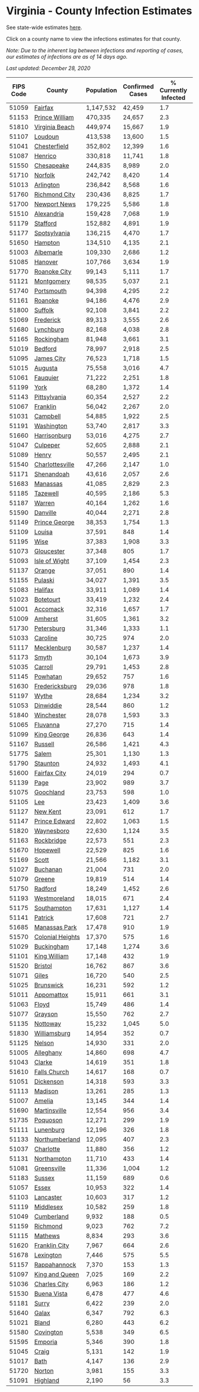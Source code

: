 # Virginia - County Infection Estimates

See state-wide estimates [here](/infections/us-va).

Click on a county name to view the infections estimates for that county.

*Note: Due to the inherent lag between infections and reporting of cases, our estimates of infections are as of 14 days ago.*

*Last updated: December 28, 2020*

|   FIPS Code |                               County |   Population |   Confirmed Cases |   % Currently Infected |   % Total Infected |
|-------------|--------------------------------------|--------------|-------------------|------------------------|--------------------|
|       51059 |                   [Fairfax](fairfax) |    1,147,532 |            42,459 |                    1.7 |               14.0 |
|       51153 |     [Prince William](prince-william) |      470,335 |            24,657 |                    2.3 |               19.1 |
|       51810 |     [Virginia Beach](virginia-beach) |      449,974 |            15,667 |                    1.9 |               11.1 |
|       51107 |                   [Loudoun](loudoun) |      413,538 |            13,600 |                    1.5 |               11.8 |
|       51041 |         [Chesterfield](chesterfield) |      352,802 |            12,399 |                    1.6 |               12.2 |
|       51087 |                   [Henrico](henrico) |      330,818 |            11,741 |                    1.8 |               12.5 |
|       51550 |             [Chesapeake](chesapeake) |      244,835 |             8,989 |                    2.0 |               12.0 |
|       51710 |                   [Norfolk](norfolk) |      242,742 |             8,420 |                    1.4 |               11.5 |
|       51013 |               [Arlington](arlington) |      236,842 |             8,568 |                    1.6 |               13.7 |
|       51760 |       [Richmond City](richmond-city) |      230,436 |             8,825 |                    1.7 |               13.4 |
|       51700 |         [Newport News](newport-news) |      179,225 |             5,586 |                    1.8 |               10.2 |
|       51510 |             [Alexandria](alexandria) |      159,428 |             7,068 |                    1.9 |               17.2 |
|       51179 |                 [Stafford](stafford) |      152,882 |             4,891 |                    1.9 |               11.0 |
|       51177 |         [Spotsylvania](spotsylvania) |      136,215 |             4,470 |                    1.7 |               11.2 |
|       51650 |                   [Hampton](hampton) |      134,510 |             4,135 |                    2.1 |               10.0 |
|       51003 |               [Albemarle](albemarle) |      109,330 |             2,686 |                    1.2 |                8.0 |
|       51085 |                   [Hanover](hanover) |      107,766 |             3,634 |                    1.9 |               10.9 |
|       51770 |         [Roanoke City](roanoke-city) |       99,143 |             5,111 |                    1.7 |               16.1 |
|       51121 |             [Montgomery](montgomery) |       98,535 |             5,037 |                    2.1 |               15.7 |
|       51740 |             [Portsmouth](portsmouth) |       94,398 |             4,295 |                    2.2 |               15.1 |
|       51161 |                   [Roanoke](roanoke) |       94,186 |             4,476 |                    2.9 |               14.4 |
|       51800 |                   [Suffolk](suffolk) |       92,108 |             3,841 |                    2.2 |               13.9 |
|       51069 |               [Frederick](frederick) |       89,313 |             3,555 |                    2.6 |               12.9 |
|       51680 |               [Lynchburg](lynchburg) |       82,168 |             4,038 |                    2.8 |               15.1 |
|       51165 |             [Rockingham](rockingham) |       81,948 |             3,661 |                    3.1 |               15.3 |
|       51019 |                   [Bedford](bedford) |       78,997 |             2,918 |                    2.5 |               11.2 |
|       51095 |             [James City](james-city) |       76,523 |             1,718 |                    1.5 |                8.1 |
|       51015 |                   [Augusta](augusta) |       75,558 |             3,016 |                    4.7 |               12.2 |
|       51061 |                 [Fauquier](fauquier) |       71,222 |             2,251 |                    1.8 |               10.8 |
|       51199 |                         [York](york) |       68,280 |             1,372 |                    1.4 |                6.6 |
|       51143 |         [Pittsylvania](pittsylvania) |       60,354 |             2,527 |                    2.2 |               13.0 |
|       51067 |                 [Franklin](franklin) |       56,042 |             2,267 |                    2.0 |               12.1 |
|       51031 |                 [Campbell](campbell) |       54,885 |             1,922 |                    2.5 |               10.4 |
|       51191 |             [Washington](washington) |       53,740 |             2,817 |                    3.3 |               15.8 |
|       51660 |         [Harrisonburg](harrisonburg) |       53,016 |             4,275 |                    2.7 |               29.4 |
|       51047 |                 [Culpeper](culpeper) |       52,605 |             2,888 |                    2.1 |               19.8 |
|       51089 |                       [Henry](henry) |       50,557 |             2,495 |                    2.1 |               15.7 |
|       51540 |   [Charlottesville](charlottesville) |       47,266 |             2,147 |                    1.0 |               14.8 |
|       51171 |             [Shenandoah](shenandoah) |       43,616 |             2,057 |                    2.6 |               16.9 |
|       51683 |                 [Manassas](manassas) |       41,085 |             2,829 |                    2.3 |               28.1 |
|       51185 |                 [Tazewell](tazewell) |       40,595 |             2,186 |                    5.3 |               15.4 |
|       51187 |                     [Warren](warren) |       40,164 |             1,262 |                    1.6 |               10.6 |
|       51590 |                 [Danville](danville) |       40,044 |             2,271 |                    2.8 |               17.7 |
|       51149 |       [Prince George](prince-george) |       38,353 |             1,754 |                    1.3 |               14.8 |
|       51109 |                     [Louisa](louisa) |       37,591 |               848 |                    1.4 |                7.4 |
|       51195 |                         [Wise](wise) |       37,383 |             1,908 |                    3.3 |               15.2 |
|       51073 |             [Gloucester](gloucester) |       37,348 |               805 |                    1.7 |                6.9 |
|       51093 |       [Isle of Wight](isle-of-wight) |       37,109 |             1,454 |                    2.3 |               13.3 |
|       51137 |                     [Orange](orange) |       37,051 |               890 |                    1.4 |                7.9 |
|       51155 |                   [Pulaski](pulaski) |       34,027 |             1,391 |                    3.5 |               12.1 |
|       51083 |                   [Halifax](halifax) |       33,911 |             1,089 |                    1.4 |                9.9 |
|       51023 |               [Botetourt](botetourt) |       33,419 |             1,232 |                    2.4 |               11.3 |
|       51001 |                 [Accomack](accomack) |       32,316 |             1,657 |                    1.7 |               23.5 |
|       51009 |                   [Amherst](amherst) |       31,605 |             1,361 |                    3.2 |               13.1 |
|       51730 |             [Petersburg](petersburg) |       31,346 |             1,333 |                    1.1 |               14.3 |
|       51033 |                 [Caroline](caroline) |       30,725 |               974 |                    2.0 |               10.3 |
|       51117 |           [Mecklenburg](mecklenburg) |       30,587 |             1,237 |                    1.4 |               14.6 |
|       51173 |                       [Smyth](smyth) |       30,104 |             1,673 |                    3.9 |               16.8 |
|       51035 |                   [Carroll](carroll) |       29,791 |             1,453 |                    2.8 |               15.6 |
|       51145 |                 [Powhatan](powhatan) |       29,652 |               757 |                    1.6 |                7.9 |
|       51630 |     [Fredericksburg](fredericksburg) |       29,036 |               978 |                    1.8 |               12.0 |
|       51197 |                       [Wythe](wythe) |       28,684 |             1,234 |                    3.2 |               12.9 |
|       51053 |               [Dinwiddie](dinwiddie) |       28,544 |               860 |                    1.2 |                9.9 |
|       51840 |             [Winchester](winchester) |       28,078 |             1,593 |                    3.3 |               18.7 |
|       51065 |                 [Fluvanna](fluvanna) |       27,270 |               715 |                    1.4 |                9.3 |
|       51099 |           [King George](king-george) |       26,836 |               643 |                    1.4 |                8.1 |
|       51167 |                   [Russell](russell) |       26,586 |             1,421 |                    4.3 |               16.0 |
|       51775 |                       [Salem](salem) |       25,301 |             1,130 |                    1.3 |               13.7 |
|       51790 |                 [Staunton](staunton) |       24,932 |             1,493 |                    4.1 |               17.9 |
|       51600 |         [Fairfax City](fairfax-city) |       24,019 |               294 |                    0.7 |                4.5 |
|       51139 |                         [Page](page) |       23,902 |               989 |                    3.7 |               15.3 |
|       51075 |               [Goochland](goochland) |       23,753 |               598 |                    1.0 |                9.1 |
|       51105 |                           [Lee](lee) |       23,423 |             1,409 |                    3.6 |               17.9 |
|       51127 |                 [New Kent](new-kent) |       23,091 |               612 |                    1.7 |                8.3 |
|       51147 |       [Prince Edward](prince-edward) |       22,802 |             1,063 |                    1.5 |               16.0 |
|       51820 |             [Waynesboro](waynesboro) |       22,630 |             1,124 |                    3.5 |               14.8 |
|       51163 |             [Rockbridge](rockbridge) |       22,573 |               551 |                    2.3 |                7.3 |
|       51670 |                 [Hopewell](hopewell) |       22,529 |               825 |                    1.6 |               12.3 |
|       51169 |                       [Scott](scott) |       21,566 |             1,182 |                    3.1 |               16.3 |
|       51027 |                 [Buchanan](buchanan) |       21,004 |               731 |                    2.0 |               10.3 |
|       51079 |                     [Greene](greene) |       19,819 |               514 |                    1.4 |                8.4 |
|       51750 |                   [Radford](radford) |       18,249 |             1,452 |                    2.6 |               24.5 |
|       51193 |         [Westmoreland](westmoreland) |       18,015 |               671 |                    2.4 |               12.5 |
|       51175 |           [Southampton](southampton) |       17,631 |             1,127 |                    1.4 |               22.4 |
|       51141 |                   [Patrick](patrick) |       17,608 |               721 |                    2.7 |               12.7 |
|       51685 |       [Manassas Park](manassas-park) |       17,478 |               910 |                    1.9 |               20.8 |
|       51570 | [Colonial Heights](colonial-heights) |       17,370 |               575 |                    1.6 |               12.0 |
|       51029 |             [Buckingham](buckingham) |       17,148 |             1,274 |                    3.6 |               30.2 |
|       51101 |         [King William](king-william) |       17,148 |               432 |                    1.9 |                8.0 |
|       51520 |                   [Bristol](bristol) |       16,762 |               867 |                    3.6 |               15.2 |
|       51071 |                       [Giles](giles) |       16,720 |               540 |                    2.5 |                9.6 |
|       51025 |               [Brunswick](brunswick) |       16,231 |               592 |                    1.2 |               12.1 |
|       51011 |             [Appomattox](appomattox) |       15,911 |               661 |                    3.1 |               12.9 |
|       51063 |                       [Floyd](floyd) |       15,749 |               486 |                    1.4 |                9.5 |
|       51077 |                   [Grayson](grayson) |       15,550 |               762 |                    2.7 |               15.5 |
|       51135 |                 [Nottoway](nottoway) |       15,232 |             1,045 |                    5.0 |               21.2 |
|       51830 |         [Williamsburg](williamsburg) |       14,954 |               352 |                    0.7 |                8.6 |
|       51125 |                     [Nelson](nelson) |       14,930 |               331 |                    2.0 |                7.0 |
|       51005 |               [Alleghany](alleghany) |       14,860 |               698 |                    4.7 |               14.0 |
|       51043 |                     [Clarke](clarke) |       14,619 |               351 |                    1.8 |                7.6 |
|       51610 |         [Falls Church](falls-church) |       14,617 |               168 |                    0.7 |                5.2 |
|       51051 |               [Dickenson](dickenson) |       14,318 |               593 |                    3.3 |               12.3 |
|       51113 |                   [Madison](madison) |       13,261 |               285 |                    1.3 |                7.2 |
|       51007 |                     [Amelia](amelia) |       13,145 |               344 |                    1.4 |                8.8 |
|       51690 |         [Martinsville](martinsville) |       12,554 |               956 |                    3.4 |               23.9 |
|       51735 |                 [Poquoson](poquoson) |       12,271 |               299 |                    1.9 |                7.6 |
|       51111 |               [Lunenburg](lunenburg) |       12,196 |               326 |                    1.8 |                7.1 |
|       51133 |     [Northumberland](northumberland) |       12,095 |               407 |                    2.3 |               10.7 |
|       51037 |               [Charlotte](charlotte) |       11,880 |               356 |                    1.2 |                9.5 |
|       51131 |           [Northampton](northampton) |       11,710 |               433 |                    1.4 |               17.0 |
|       51081 |           [Greensville](greensville) |       11,336 |             1,004 |                    1.2 |               32.0 |
|       51183 |                     [Sussex](sussex) |       11,159 |               689 |                    0.6 |               22.9 |
|       51057 |                       [Essex](essex) |       10,953 |               322 |                    1.4 |               10.3 |
|       51103 |               [Lancaster](lancaster) |       10,603 |               317 |                    1.2 |                8.9 |
|       51119 |               [Middlesex](middlesex) |       10,582 |               259 |                    1.8 |                7.9 |
|       51049 |             [Cumberland](cumberland) |        9,932 |               188 |                    0.5 |                7.0 |
|       51159 |                 [Richmond](richmond) |        9,023 |               762 |                    7.2 |               34.7 |
|       51115 |                   [Mathews](mathews) |        8,834 |               293 |                    3.6 |               10.0 |
|       51620 |       [Franklin City](franklin-city) |        7,967 |               664 |                    2.6 |               27.4 |
|       51678 |               [Lexington](lexington) |        7,446 |               575 |                    5.5 |               22.6 |
|       51157 |         [Rappahannock](rappahannock) |        7,370 |               153 |                    1.3 |                6.8 |
|       51097 |     [King and Queen](king-and-queen) |        7,025 |               169 |                    2.2 |                7.9 |
|       51036 |         [Charles City](charles-city) |        6,963 |               186 |                    1.2 |                9.4 |
|       51530 |           [Buena Vista](buena-vista) |        6,478 |               477 |                    4.6 |               22.5 |
|       51181 |                       [Surry](surry) |        6,422 |               239 |                    2.0 |               11.8 |
|       51640 |                       [Galax](galax) |        6,347 |               792 |                    6.3 |               43.4 |
|       51021 |                       [Bland](bland) |        6,280 |               443 |                    6.2 |               21.3 |
|       51580 |               [Covington](covington) |        5,538 |               349 |                    6.5 |               18.9 |
|       51595 |                   [Emporia](emporia) |        5,346 |               390 |                    1.8 |               27.2 |
|       51045 |                       [Craig](craig) |        5,131 |               142 |                    1.9 |                8.5 |
|       51017 |                         [Bath](bath) |        4,147 |               136 |                    2.9 |                9.1 |
|       51720 |                     [Norton](norton) |        3,981 |               155 |                    3.3 |               11.5 |
|       51091 |                 [Highland](highland) |        2,190 |                56 |                    3.3 |                7.9 |